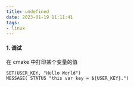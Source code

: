 ```yaml
---
title: undefined
date: 2023-01-19 11:11:41
tags:
- linux
---
```


#### 1. 调试

在 cmake 中打印某个变量的值

```
SET(USER_KEY, "Hello World")
MESSAGE( STATUS "this var key = ${USER_KEY}.")
```


